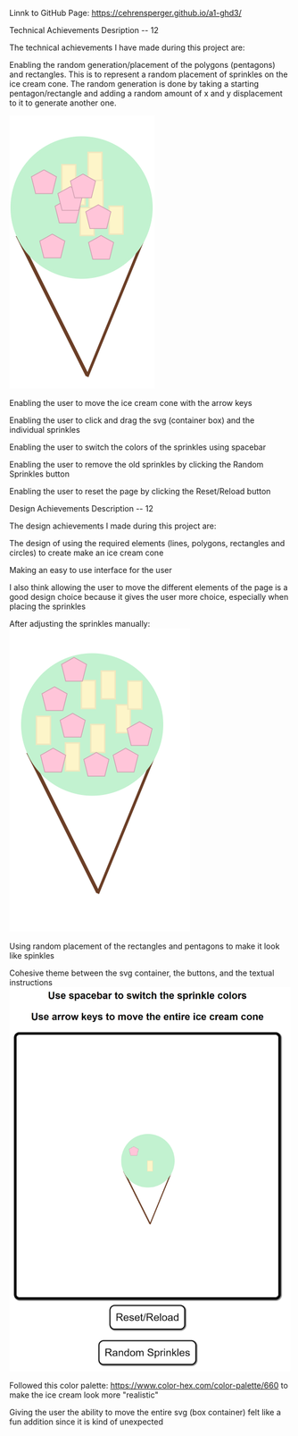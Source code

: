 Linnk to GitHub Page: https://cehrensperger.github.io/a1-ghd3/

Technical Achievements Desription -- 12

The technical achievements I have made during this project are:

Enabling the random generation/placement of the polygons (pentagons) and rectangles.
    This is to represent a random placement of sprinkles on the ice cream cone. The
    random generation is done by taking a starting pentagon/rectangle and adding a 
    random amount of x and y displacement to it to generate another one.</br>

   ![Alt Text](image.png)


Enabling the user to move the ice cream cone with the arrow keys

Enabling the user to click and drag the svg (container box) and the individual sprinkles

Enabling the user to switch the colors of the sprinkles using spacebar

Enabling the user to remove the old sprinkles by clicking the Random Sprinkles button

Enabling the user to reset the page by clicking the Reset/Reload button

Design Achievements Description -- 12

The design achievements I made during this project are:

The design of using the required elements (lines, polygons, rectangles and circles) to create 
make an ice cream cone

Making an easy to use interface for the user

I also think allowing the user to move the different elements of the page is a good design
choice because it gives the user more choice, especially when placing the sprinkles

After adjusting the sprinkles manually:</br>
![Alt text](image-2.png)

Using random placement of the rectangles and pentagons to make it look like spinkles

Cohesive theme between the svg container, the buttons, and the textual instructions</br>
![Alt text](image-1.png)


Followed this color palette: https://www.color-hex.com/color-palette/660
to make the ice cream look more "realistic"

Giving the user the ability to move the entire svg (box container) felt like a fun addition
since it is kind of unexpected

